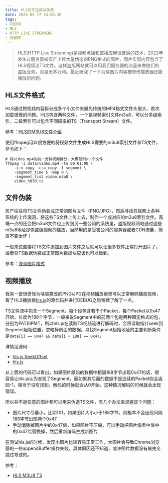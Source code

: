```yaml
---
title: HLS文件生成与伪造
date: 2024-05-17 14:08:36
tags:
- VIDEO
- HLS
- HTTP LIVE STREAMING
- 视频床
---
```


> HLS(HTTP Live Streaming)是视频点播和直播应用很普遍的技术，2022年发生过服务器被灰产上传大量伪造的PNG格式的图片，图片实际内容包含了HLS视频流TS文件。这样盗版网站就可以用我们服务器的流量来做他们的盗版业务，真是无本万利。最近研究了一下为啥图片内容被修改播放器还能播放的问题。

## HLS文件格式

HLS通过把视频内容拆分成多个小文件来避免传统的MP4格式文件头很大、首次加载很慢的问题。HLS包含两种文件，一个是视频索引文件m3u8，可以分多级索引，二级索引可以包含不同码率的TS（Transport Stream）文件。

参考：[HLS的M3U8文件介绍](https://zhuanlan.zhihu.com/p/162947124)

使用ffmpeg可以很方便的将视频文件生成HLS需要的m3u8索引文件和TS文件，命令如下：


```shell
# 将video.mp4的前一分钟视频拆分，大概每5秒一个文件
ffmpeg -i data/video.mp4 -to 00:01:00 \
    -c:v copy -c:a copy -f segment \
    -segment_time 5 -map 0 \
    -segment_list video.m3u8 \
    video_%03d.ts
```

## 文件伪装

灰产往往将TS文件伪装成正常的图片文件（PNG/JPG），然后寻找互联网上各种系统的上传漏洞，将这些TS文件上传上去，制作一个成对应的m3u8索引文件。高端一点的还会把m3u8文件也上传到另一些公司的系统里，盗版视频网站通过这些m3u8地址提供盗版视频的播放，当然用的是受害公司的服务器或者CDN流量，简直不要太坏！

一般来说直接将TS文件追加到图片文件之后就可以让很多软件正常打开图片了，或者将TS数据伪装成正常图片数据块应该也可以做到。

参考：[浅谈图片格式](./image-formats-and-disguise.md)


## 视频播放

我来一直很奇怪为啥被篡改的PNG/JPG在视频播放器里可以正常解码播放视频，看了HLS播放器[hls.js](https://github.com/video-dev/hls.js)的源代码并进行DEBUG之后稍微了解了一点。

TS文件流中包含一个Segment，每个段包含若干个Packet，每个Packet以0x47开始，长度为188个字节，一般来说Segment中的前两个包是两种固定格式的包，分别为PAT和PMT，所以hls.js在读取TS视频流进行解码时，会将读取指针seek到Segment起始位置，忽略掉前面的数据。寻找Segment起始地址的主要判断条件是`data[i] == 0x47 && data[i + 188] == 0x47`。

详情见源码: 

- [hls.js SeekOffset](https://github.com/video-dev/hls.js/blob/master/src/demux/tsdemuxer.ts#L97)
- [hls.js](https://github.com/video-dev/hls.js/blob/master/src/demux/tsdemuxer.ts#L259)

从上面的代码可以看出，如果图片原始的数据中相隔188字节出现0x47的话，很容易让hls.js认为发现了Segment，而如果其后面的数据不是连续的Packet则会返回-1，相当于没有找到，解码的时候就会从0开始，这种情况解码的时候就会出现错误。

所以并不是任意的图片都可以用来伪造TS文件，有几个办法来规避这个问题：

- 图片尺寸尽量小，比如1X1，如果图片大小小于188字节，则根本不会出现间隔188字节出现两个0x47
- 手动消除掉图片中的0x47值，如果图片不压缩，可以手动把图片像素中值中的0x47给替换掉，然后重新编码生成新图片

在测试hls.js的时候，发现小图片比较容易正常工作，大图片会导致Chrome浏览器的一些appendBuffer操作失败，具体原因还不知道，或许图片数据没有被完全跳过导致的。


参考：

- [HLS M3U8 TS](https://juejin.cn/post/6919464519387332616)